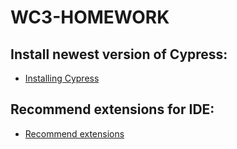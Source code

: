 # WC3-HOMEWORK

## Install newest version of Cypress:

- [Installing Cypress](https://docs.cypress.io/guides/getting-started/installing-cypress)

## Recommend extensions for IDE:

- [Recommend extensions](https://docs.cypress.io/guides/tooling/IDE-integration)